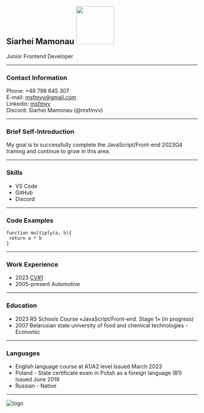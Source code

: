 ## Siarhei Mamonau  <img src="https://avatars.githubusercontent.com/u/143655503?v=4" width="100">

Junior Frontend Developer

----------

### Contact Information
Phone: +48 798 645 307  
E-mail: msfmvv@gmail.com  
Linkedin: [msfmvv](https://www.linkedin.com/in/msfmvv/)  
Discord: Siarhei Mamonau (@msfmvv)

-----------

### Brief Self-Introduction
My goal is to successfully complete the JavaScript/Front-end 2023Q4 training and continue to grow in this area. 

------------

### Skills
* VS Code  
* GitHub  
* Discord

------------

### Code Examples  
```
function multiply(a, b){
 return a * b
}
```

-----------

### Work Experience
* 2023 [CV#1](https://github.com/msfmvv/rsschool-cv.git)  
* 2005-present Automotive

-----------

### Education
* 2023 RS Schools Course «JavaScript/Front-end. Stage 1» (in progress)
* 2007 Belarusian state university of food and chemical technologies - Economic

-----------

### Languages
* English language course at A1/A2 level Issued March 2023  
* Poland - State certificate exam in Polish as a foreign language (B1) Issued June 2019
* Russian - Native

-----------

![logo](https://avatars.githubusercontent.com/u/11501370?s=280&v=4)